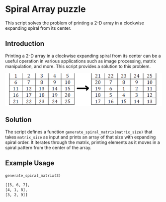 # Spiral Array puzzle

This script solves the problem of printing a 2-D array in a clockwise expanding spiral from its center. 

## Introduction

Printing a 2-D array in a clockwise expanding spiral from its center can be a useful operation in various applications such as image processing, matrix manipulation, and more. This script provides a solution to this problem.

![image](ln6SR.png)

## Solution

The script defines a function `generate_spiral_matrix(matrix_size)` that takes `matrix_size` as input and prints an array of that size with expanding spiral order. It iterates through the matrix, printing elements as it moves in a spiral pattern from the center of the array.

## Example Usage
`generate_spiral_matrix(3)`
```
[[5, 6, 7],
[4, 1, 8],
[3, 2, 9]]
```